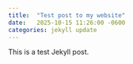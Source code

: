 ```yaml
---
title:  "Test post to my website"
date:   2025-10-15 11:26:00 -0600
categories: jekyll update
---
```


This is a test Jekyll post.
